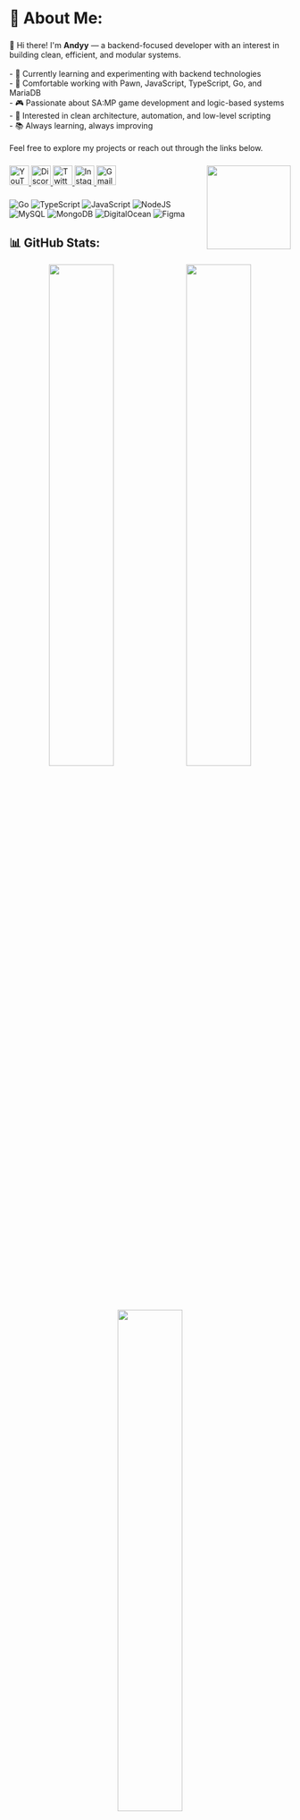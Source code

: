 # 💫 About Me:
### 
👋 Hi there! I'm **Andyy** — a backend-focused developer with an interest in building clean, efficient, and modular systems.<br><br>- 🧠 Currently learning and experimenting with backend technologies<br>- 🔧 Comfortable working with Pawn, JavaScript, TypeScript, Go, and MariaDB<br>- 🎮 Passionate about SA:MP game development and logic-based systems<br>- 🚀 Interested in clean architecture, automation, and low-level scripting<br>- 📚 Always learning, always improving<br><br>Feel free to explore my projects or reach out through the links below.

###

<img align="right" height="150" src="https://i.imgflip.com/65efzo.gif"  />

###

<div align="left">
  <a href="https://www.youtube.com/@ndyy_208" target="_blank">
    <img src="https://img.shields.io/badge/YouTube-FF0000?style=for-the-badge&logo=youtube&logoColor=white" height="35" alt="YouTube"/>
  </a>
  <a href="https://discord.gg/YOUR_DISCORD" target="_blank">
    <img src="https://img.shields.io/badge/Discord-7289DA?style=for-the-badge&logo=discord&logoColor=white" height="35" alt="Discord"/>
  </a>
  <a href="https://twitter.com/YOUR_TWITTER" target="_blank">
    <img src="https://img.shields.io/badge/X-000000?style=for-the-badge&logo=x-twitter&logoColor=white" height="35" alt="Twitter"/>
  </a>
  <a href="https://instagram.com/ndyndyy7" target="_blank">
    <img src="https://img.shields.io/badge/Instagram-E4405F?style=for-the-badge&logo=instagram&logoColor=white" height="35" alt="Instagram"/>
  </a>
  <a href="mailto:your.email@example.com" target="_blank">
    <img src="https://img.shields.io/badge/Gmail-D14836?style=for-the-badge&logo=gmail&logoColor=white" height="35" alt="Gmail"/>
  </a>
</div>

###

![Go](https://img.shields.io/badge/go-%2300ADD8.svg?style=for-the-badge&logo=go&logoColor=white) 
![TypeScript](https://img.shields.io/badge/typescript-%23007ACC.svg?style=for-the-badge&logo=typescript&logoColor=white) 
![JavaScript](https://img.shields.io/badge/javascript-%23323330.svg?style=for-the-badge&logo=javascript&logoColor=%23F7DF1E) 
![NodeJS](https://img.shields.io/badge/node.js-6DA55F?style=for-the-badge&logo=node.js&logoColor=white) 
![MySQL](https://img.shields.io/badge/mysql-4479A1.svg?style=for-the-badge&logo=mysql&logoColor=white) 
![MongoDB](https://img.shields.io/badge/MongoDB-%234ea94b.svg?style=for-the-badge&logo=mongodb&logoColor=white) 
![DigitalOcean](https://img.shields.io/badge/DigitalOcean-%230167ff.svg?style=for-the-badge&logo=digitalOcean&logoColor=white) 
![Figma](https://img.shields.io/badge/figma-%23F24E1E.svg?style=for-the-badge&logo=figma&logoColor=white)

###

## 📊 GitHub Stats:
<div align="center">
  <img src="https://github-readme-stats.vercel.app/api?username=ndyy2&theme=dark&hide_border=false&include_all_commits=true&count_private=false" width="48%" />
  <img src="https://github-readme-streak-stats.herokuapp.com/?user=ndyy2&theme=dark&hide_border=false" width="48%" />
  <img src="https://github-readme-stats.vercel.app/api/top-langs/?username=ndyy2&theme=dark&hide_border=false&include_all_commits=true&count_private=false&layout=compact" width="48%" />
</div>

## 🏆 GitHub Trophies
![](https://github-profile-trophy.vercel.app/?username=ndyy2&theme=radical&no-frame=false&no-bg=true&margin-w=4)

---
[![](https://visitcount.itsvg.in/api?id=ndyy2&icon=0&color=6)](https://visitcount.itsvg.in)
